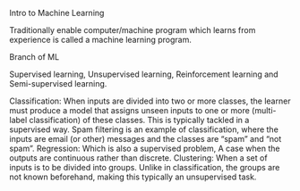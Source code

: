 Intro to Machine Learning

Traditionally enable computer/machine program which learns from experience is called a machine learning program.

Branch of ML

Supervised learning, Unsupervised learning, Reinforcement learning and Semi-supervised learning.


Classification: When inputs are divided into two or more classes, the learner must produce a model that assigns unseen inputs to one or more (multi-label classification) of these classes. This is typically tackled in a supervised way. Spam filtering is an example of classification, where the inputs are email (or other) messages and the classes are “spam” and “not spam”.
Regression: Which is also a supervised problem, A case when the outputs are continuous rather than discrete.
Clustering: When a set of inputs is to be divided into groups. Unlike in classification, the groups are not known beforehand, making this typically an unsupervised task.
